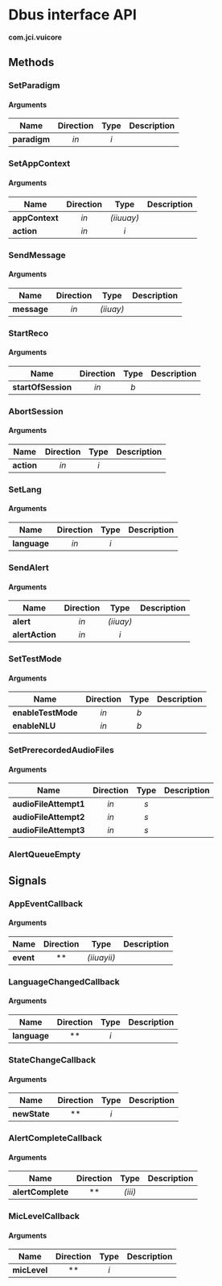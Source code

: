 
# Dbus interface API

**com.jci.vuicore**


## Methods

### SetParadigm



#### Arguments

| Name | Direction | Type | Description |
| --- | :---: | :---: | --- |
| **paradigm** | *in* | *i* |  |


### SetAppContext



#### Arguments

| Name | Direction | Type | Description |
| --- | :---: | :---: | --- |
| **appContext** | *in* | *(iiuuay)* |  |
| **action** | *in* | *i* |  |


### SendMessage



#### Arguments

| Name | Direction | Type | Description |
| --- | :---: | :---: | --- |
| **message** | *in* | *(iiuay)* |  |


### StartReco



#### Arguments

| Name | Direction | Type | Description |
| --- | :---: | :---: | --- |
| **startOfSession** | *in* | *b* |  |


### AbortSession



#### Arguments

| Name | Direction | Type | Description |
| --- | :---: | :---: | --- |
| **action** | *in* | *i* |  |


### SetLang



#### Arguments

| Name | Direction | Type | Description |
| --- | :---: | :---: | --- |
| **language** | *in* | *i* |  |


### SendAlert



#### Arguments

| Name | Direction | Type | Description |
| --- | :---: | :---: | --- |
| **alert** | *in* | *(iiuay)* |  |
| **alertAction** | *in* | *i* |  |


### SetTestMode



#### Arguments

| Name | Direction | Type | Description |
| --- | :---: | :---: | --- |
| **enableTestMode** | *in* | *b* |  |
| **enableNLU** | *in* | *b* |  |


### SetPrerecordedAudioFiles



#### Arguments

| Name | Direction | Type | Description |
| --- | :---: | :---: | --- |
| **audioFileAttempt1** | *in* | *s* |  |
| **audioFileAttempt2** | *in* | *s* |  |
| **audioFileAttempt3** | *in* | *s* |  |


### AlertQueueEmpty





## Signals

### AppEventCallback



#### Arguments

| Name | Direction | Type | Description |
| --- | :---: | :---: | --- |
| **event** | ** | *(iiuayii)* |  |


### LanguageChangedCallback



#### Arguments

| Name | Direction | Type | Description |
| --- | :---: | :---: | --- |
| **language** | ** | *i* |  |


### StateChangeCallback



#### Arguments

| Name | Direction | Type | Description |
| --- | :---: | :---: | --- |
| **newState** | ** | *i* |  |


### AlertCompleteCallback



#### Arguments

| Name | Direction | Type | Description |
| --- | :---: | :---: | --- |
| **alertComplete** | ** | *(iii)* |  |


### MicLevelCallback



#### Arguments

| Name | Direction | Type | Description |
| --- | :---: | :---: | --- |
| **micLevel** | ** | *i* |  |

